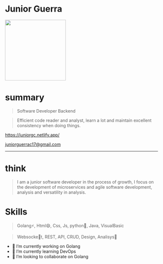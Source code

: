 
# Junior Guerra
<img src="https://i.ibb.co/Vt45cmh/video.gif" width="200">

# **summary**
> Software Developer Backend

> Efficient code reader and analyst, learn a lot and maintain excellent consistency when doing things.

https://juniorgc.netlify.app/

juniorguerrac17@gmail.com

---
# think
 > I am a junior software developer in the process of growth, I focus on the development of microservices and agile software development, analysis and versatility in analysis.

# Skills
 > Golang⚡, Html😄, Css, Js, python🤔, Java, VisualBasic

 > Websocke🤔t, REST, API, CRUD, Design, Analisys💬

- 🔭 I’m currently working on Golang
- 🌱 I’m currently learning DevOps
- 👯 I’m looking to collaborate on Golang

<!--
**JuniorGuerra/JuniorGuerra** is a ✨ _special_ ✨ repository because its `README.md` (this file) appears on your GitHub profile.

Here are some ideas to get you started:


-  I’m looking for help with ...
-  Ask me about ...
- 📫 How to reach me: ...
-  Pronouns: ...
-  Fun fact: ...
-->

